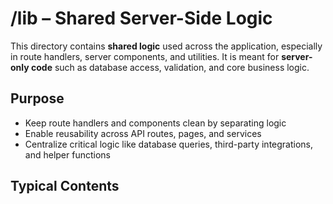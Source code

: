# /lib – Shared Server-Side Logic

This directory contains **shared logic** used across the application, especially in route handlers, server components, and utilities. It is meant for **server-only code** such as database access, validation, and core business logic.

## Purpose

- Keep route handlers and components clean by separating logic
- Enable reusability across API routes, pages, and services
- Centralize critical logic like database queries, third-party integrations, and helper functions

## Typical Contents

